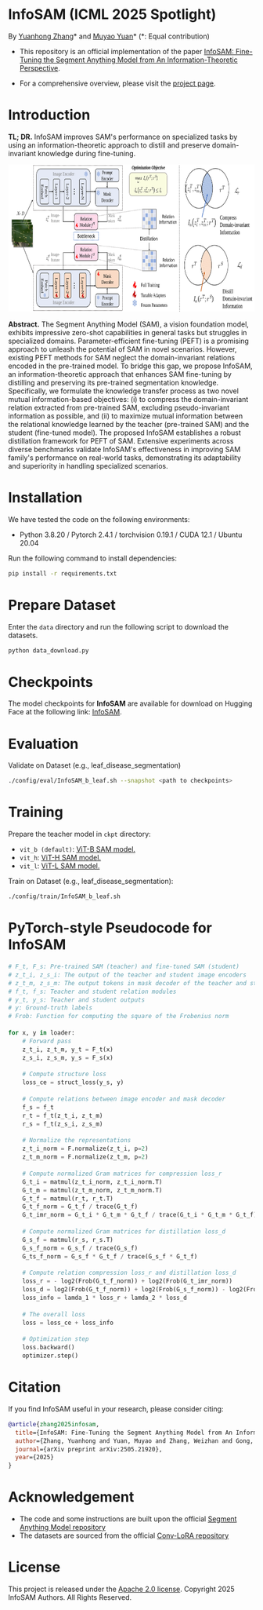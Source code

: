 InfoSAM (ICML 2025 Spotlight)
========

By [Yuanhong Zhang](https://scholar.google.com/citations?user=IMjuhnQAAAAJ)* and [Muyao Yuan](https://muyaoyuan.github.io)* (*: Equal contribution)

* This repository is an official implementation of the paper [InfoSAM: Fine-Tuning the Segment Anything Model from An Information-Theoretic Perspective](https://arxiv.org/pdf/2505.21920). 

* For a comprehensive overview, please visit the [project page](https://muyaoyuan.github.io/InfoSAM_Page).

# Introduction

**TL; DR.** InfoSAM improves SAM's performance on specialized tasks by using an information-theoretic approach to distill and preserve domain-invariant knowledge during fine-tuning.

<p align="center">
<img src="./figs/fig2-overview-web.svg" height=300>
</p>

**Abstract.** The Segment Anything Model (SAM), a vision foundation model, exhibits impressive zero-shot capabilities in general tasks but struggles in specialized domains. Parameter-efficient fine-tuning (PEFT) is a promising approach to unleash the potential of SAM in novel scenarios. However, existing PEFT methods for SAM neglect the domain-invariant relations encoded in the pre-trained model. To bridge this gap, we propose InfoSAM, an information-theoretic approach that enhances SAM fine-tuning by distilling and preserving its pre-trained segmentation knowledge. Specifically, we formulate the knowledge transfer process as two novel mutual information-based objectives: (i) to compress the domain-invariant relation extracted from pre-trained SAM, excluding pseudo-invariant information as possible, and (ii) to maximize mutual information between the relational knowledge learned by the teacher (pre-trained SAM) and the student (fine-tuned model). The proposed InfoSAM establishes a robust distillation framework for PEFT of SAM. Extensive experiments across diverse benchmarks validate InfoSAM's effectiveness in improving SAM family's performance on real-world tasks, demonstrating its adaptability and superiority in handling specialized scenarios.

# Installation
We have tested the code on the following environments: 
* Python 3.8.20 / Pytorch 2.4.1 / torchvision 0.19.1 / CUDA 12.1 / Ubuntu 20.04

Run the following command to install dependencies:
```bash
pip install -r requirements.txt
```

# Prepare Dataset

Enter the `data` directory and run the following script to download the datasets.
```bash
python data_download.py
```

# Checkpoints
The model checkpoints for **InfoSAM** are available for download on Hugging Face at the following link: [InfoSAM](https://huggingface.co/MuyaoYuan/InfoSAM/tree/main).


# Evaluation

Validate on Dataset (e.g., leaf_disease_segmentation)

```bash
./config/eval/InfoSAM_b_leaf.sh --snapshot <path to checkpoints>
```

# Training

Prepare the teacher model in `ckpt` directory:
- `vit_b (default)`: [ViT-B SAM model.](https://dl.fbaipublicfiles.com/segment_anything/sam_vit_b_01ec64.pth)
- `vit_h`: [ViT-H SAM model.](https://dl.fbaipublicfiles.com/segment_anything/sam_vit_h_4b8939.pth)
- `vit_l`: [ViT-L SAM model.](https://dl.fbaipublicfiles.com/segment_anything/sam_vit_l_0b3195.pth)

Train on Dataset (e.g., leaf_disease_segmentation):
```bash
./config/train/InfoSAM_b_leaf.sh
```

# PyTorch-style Pseudocode for InfoSAM
```python
# F_t, F_s: Pre-trained SAM (teacher) and fine-tuned SAM (student)
# z_t_i, z_s_i: The output of the teacher and student image encoders
# z_t_m, z_s_m: The output tokens in mask decoder of the teacher and student 
# f_t, f_s: Teacher and student relation modules
# y_t, y_s: Teacher and student outputs
# y: Ground-truth labels
# Frob: Function for computing the square of the Frobenius norm

for x, y in loader:
    # Forward pass
    z_t_i, z_t_m, y_t = F_t(x)
    z_s_i, z_s_m, y_s = F_s(x)

    # Compute structure loss
    loss_ce = struct_loss(y_s, y)

    # Compute relations between image encoder and mask decoder
    f_s = f_t
    r_t = f_t(z_t_i, z_t_m)
    r_s = f_t(z_s_i, z_s_m)

    # Normalize the representations
    z_t_i_norm = F.normalize(z_t_i, p=2)
    z_t_m_norm = F.normalize(z_t_m, p=2)
    
    # Compute normalized Gram matrices for compression loss_r
    G_t_i = matmul(z_t_i_norm, z_t_i_norm.T)
    G_t_m = matmul(z_t_m_norm, z_t_m_norm.T)
    G_t_f = matmul(r_t, r_t.T)
    G_t_f_norm = G_t_f / trace(G_t_f)
    G_t_imr_norm = G_t_i * G_t_m * G_t_f / trace(G_t_i * G_t_m * G_t_f) 

    # Compute normalized Gram matrices for distillation loss_d
    G_s_f = matmul(r_s, r_s.T)
    G_s_f_norm = G_s_f / trace(G_s_f)
    G_ts_f_norm = G_s_f * G_t_f / trace(G_s_f * G_t_f)

    # Compute relation compression loss_r and distillation loss_d
    loss_r = - log2(Frob(G_t_f_norm)) + log2(Frob(G_t_imr_norm))
    loss_d = log2(Frob(G_t_f_norm)) + log2(Frob(G_s_f_norm)) - log2(Frob(G_ts_f_norm))
    loss_info = lamda_1 * loss_r + lamda_2 * loss_d

    # The overall loss
    loss = loss_ce + loss_info

    # Optimization step
    loss.backward()
    optimizer.step()
```

# Citation
If you find InfoSAM useful in your research, please consider citing:
```bibtex
@article{zhang2025infosam,
  title={InfoSAM: Fine-Tuning the Segment Anything Model from An Information-Theoretic Perspective},
  author={Zhang, Yuanhong and Yuan, Muyao and Zhang, Weizhan and Gong, Tieliang and Wen, Wen and Ying, Jiangyong and Shi, Weijie},
  journal={arXiv preprint arXiv:2505.21920},
  year={2025}
}
```

# Acknowledgement
* The code and some instructions are built upon the official [Segment Anything Model repository](https://github.com/facebookresearch/segment-anything)
* The datasets are sourced from the official [Conv-LoRA repository](https://github.com/autogluon/autogluon/tree/master/examples/automm/Conv-LoRA)


# License

This project is released under the [Apache 2.0 license](./LICENSE).
Copyright 2025 InfoSAM Authors. All Rights Reserved.